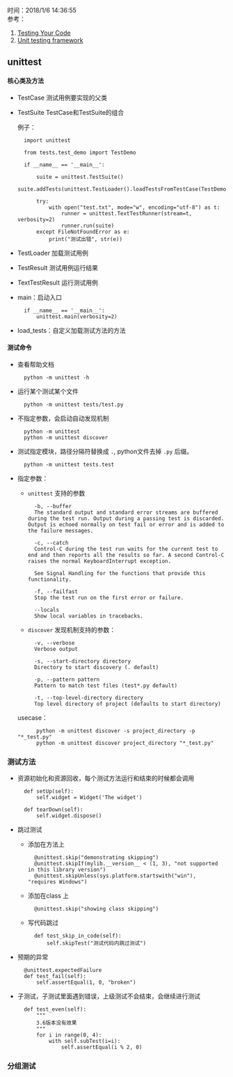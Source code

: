 时间：2018/1/6 14:36:55   
参考： 

1. [Testing Your Code](http://docs.python-guide.org/en/latest/writing/tests/)
2. [Unit testing framework](https://docs.python.org/3/library/unittest.html#module-unittest)


##  unittest

#### 核心类及方法

* TestCase 测试用例要实现的父类  
* TestSuite TestCase和TestSuite的组合

	例子：

		import unittest
	
		from tests.test_demo import TestDemo
		
		if __name__ == '__main__':
		
		    suite = unittest.TestSuite()
		    suite.addTests(unittest.TestLoader().loadTestsFromTestCase(TestDemo))
		
		    try:
		        with open("test.txt", mode="w", encoding="utf-8") as t:
		            runner = unittest.TextTestRunner(stream=t, verbosity=2)
		            runner.run(suite)
		    except FileNotFoundError as e:
		        print("测试出错", str(e))
* TestLoader  加载测试用例  
* TestResult 测试用例运行结果
* TextTestResult 运行测试用例
* main：启动入口

		if __name__ == '__main__':
		    unittest.main(verbosity=2)
* load_tests：自定义加载测试方法的方法


#### 测试命令

* 查看帮助文档

		python -m unittest -h

* 运行某个测试某个文件
	
		python -m unittest tests/test.py

* 不指定参数，会启动自动发现机制

		python -m unittest	
		python -m unittest discover
	
* 测试指定模块，路径分隔符替换成 `.`, python文件去掉 `.py` 后缀。 

		python -m unittest tests.test
* 指定参数：
	* `unittest` 支持的参数
	
			-b, --buffer
			The standard output and standard error streams are buffered during the test run. Output during a passing test is discarded. Output is echoed normally on test fail or error and is added to the failure messages.
			
			-c, --catch
			Control-C during the test run waits for the current test to end and then reports all the results so far. A second Control-C raises the normal KeyboardInterrupt exception.
			
			See Signal Handling for the functions that provide this functionality.
			
			-f, --failfast
			Stop the test run on the first error or failure.
			
			--locals
			Show local variables in tracebacks.

	* `discover` 发现机制支持的参数：

			-v, --verbose
			Verbose output
			
			-s, --start-directory directory
			Directory to start discovery (. default)
			
			-p, --pattern pattern
			Pattern to match test files (test*.py default)
			
			-t, --top-level-directory directory
			Top level directory of project (defaults to start directory)
	usecase：
	
			python -m unittest discover -s project_directory -p "*_test.py"
			python -m unittest discover project_directory "*_test.py"

### 测试方法

* 资源初始化和资源回收，每个测试方法运行和结束的时候都会调用

		def setUp(self):
	        self.widget = Widget('The widget')
	
	    def tearDown(self):
	        self.widget.dispose()
* 跳过测试 

	* 添加在方法上
	
			@unittest.skip("demonstrating skipping")
			@unittest.skipIf(mylib.__version__ < (1, 3), "not supported in this library version")
			@unittest.skipUnless(sys.platform.startswith("win"), "requires Windows")
	* 添加在class 上
	
			@unittest.skip("showing class skipping")
	* 写代码跳过
		
		    def test_skip_in_code(self):
		        self.skipTest("测试代码内跳过测试")
* 预期的异常

	 	@unittest.expectedFailure
	    def test_fail(self):
	        self.assertEqual(1, 0, "broken")
* 子测试，子测试里面遇到错误，上级测试不会结束，会继续进行测试

	    def test_even(self):
	        """
	        3.6版本没有效果
	        """
	        for i in range(0, 4):
	            with self.subTest(i=i):
	                self.assertEqual(i % 2, 0)
### 分组测试


	
